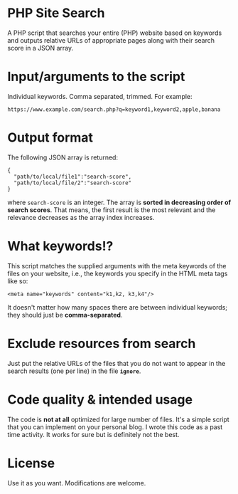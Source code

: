 # PHP Site Search
A PHP script that searches your entire (PHP) website based on keywords and outputs relative URLs of appropriate pages along with their search score in a JSON array.

# Input/arguments to the script
Individual keywords. Comma separated, trimmed. For example:  

    https://www.example.com/search.php?q=keyword1,keyword2,apple,banana

# Output format
The following JSON array is returned:  

    {
      "path/to/local/file1":"search-score",
      "path/to/local/file/2":"search-score"
    }
    
where `search-score` is an integer. The array is **sorted in decreasing order of search scores**. That means, the first result is the most relevant and the relevance decreases as the array index increases.

# What keywords!?
This script matches the supplied arguments with the meta keywords of the files on your website, i.e., the keywords you specify in the HTML meta tags like so:  

    <meta name="keywords" content="k1,k2, k3,k4"/>
It doesn't matter how many spaces there are between individual keywords; they should just be **comma-separated**.

# Exclude resources from search
Just put the relative URLs of the files that you do not want to appear in the search results (one per line) in the file **`ignore`**.

# Code quality & intended usage
The code is **not at all** optimized for large number of files. It's a simple script that you can implement on your personal blog. I wrote this code as a past time activity. It works for sure but is definitely not the best.

# License
Use it as you want. Modifications are welcome.
